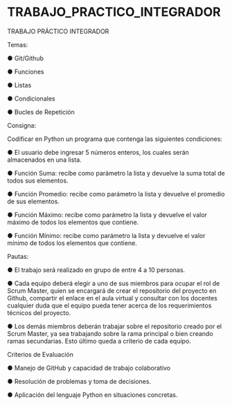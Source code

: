 # TRABAJO_PRACTICO_INTEGRADOR
TRABAJO PRÁCTICO INTEGRADOR

Temas:

● Git/Github

● Funciones

● Listas

● Condicionales

● Bucles de Repetición

Consigna:

Codificar en Python un programa que contenga las siguientes condiciones:

● El usuario debe ingresar 5 números enteros, los cuales serán almacenados en una
lista.

● Función Suma: recibe como parámetro la lista y devuelve la suma total de todos
sus elementos.

● Función Promedio: recibe como parámetro la lista y devuelve el promedio de sus
elementos.

● Función Máximo: recibe como parámetro la lista y devuelve el valor máximo de
todos los elementos que contiene.

● Función Mínimo: recibe como parámetro la lista y devuelve el valor mínimo de
todos los elementos que contiene.

Pautas:

● El trabajo será realizado en grupo de entre 4 a 10 personas.

● Cada equipo deberá elegir a uno de sus miembros para ocupar el rol de Scrum
Master, quien se encargará de crear el repositorio del proyecto en Github, compartir
el enlace en el aula virtual y consultar con los docentes cualquier duda que el equipo
pueda tener acerca de los requerimientos técnicos del proyecto.

● Los demás miembros deberán trabajar sobre el repositorio creado por el Scrum
Master, ya sea trabajando sobre la rama principal o bien creando ramas
secundarias. Esto último queda a criterio de cada equipo.

Criterios de Evaluación

● Manejo de GitHub y capacidad de trabajo colaborativo

● Resolución de problemas y toma de decisiones.

● Aplicación del lenguaje Python en situaciones concretas.
